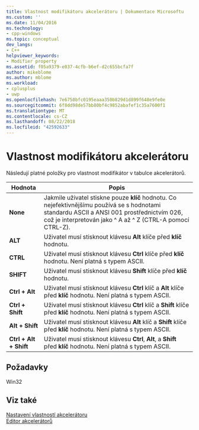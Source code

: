 ```yaml
---
title: Vlastnost modifikátoru akcelerátoru | Dokumentace Microsoftu
ms.custom: ''
ms.date: 11/04/2016
ms.technology:
- cpp-windows
ms.topic: conceptual
dev_langs:
- C++
helpviewer_keywords:
- Modifier property
ms.assetid: f05a9379-e037-4cfb-b6ef-d2c655bcfa7f
author: mikeblome
ms.author: mblome
ms.workload:
- cplusplus
- uwp
ms.openlocfilehash: 7e6750bfc0195eaaa350b829d1d899f648e9fe0e
ms.sourcegitcommit: 6f8dd98de57bb80bf4c9852abafef1c35a7600f1
ms.translationtype: MT
ms.contentlocale: cs-CZ
ms.lasthandoff: 08/22/2018
ms.locfileid: "42592633"
---
```

# <a name="accelerator-modifier-property"></a>Vlastnost modifikátoru akcelerátoru

Následují platné položky pro vlastnost modifikátor v tabulce akcelerátorů.

|Hodnota|Popis|
|-----------|-----------------|
|**None**|Jakmile uživatel stiskne pouze **klíč** hodnotu. Co nejefektivnějšímu používá se s hodnotami standardu ASCII a ANSI 001 prostřednictvím 026, což je interpretován jako ^ A až ^ Z (CTRL-A pomocí CTRL-Z).|
|**ALT**|Uživatel musí stisknout klávesu **Alt** klíče před **klíč** hodnotu.|
|**CTRL**|Uživatel musí stisknout klávesu **Ctrl** klíče před **klíč** hodnotu. Není platná s typem ASCII.|
|**SHIFT**|Uživatel musí stisknout klávesu **Shift** klíče před **klíč** hodnotu.|
|**Ctrl + Alt**|Uživatel musí stisknout klávesu **Ctrl** klíč a **Alt** klíče před **klíč** hodnotu. Není platná s typem ASCII.|
|**Ctrl + Shift**|Uživatel musí stisknout klávesu **Ctrl** klíč a **Shift** klíče před **klíč** hodnotu. Není platná s typem ASCII.|
|**Alt + Shift**|Uživatel musí stisknout klávesu **Alt** klíč a **Shift** klíče před **klíč** hodnotu. Není platná s typem ASCII.|
|**Ctrl + Alt + Shift**|Uživatel musí stisknout klávesu **Ctrl**, **Alt**, a **Shift** před **klíč** hodnotu. Není platná s typem ASCII.|

## <a name="requirements"></a>Požadavky

Win32

## <a name="see-also"></a>Viz také

[Nastavení vlastností akcelerátoru](../windows/setting-accelerator-properties.md)  
[Editor akcelerátorů](../windows/accelerator-editor.md)